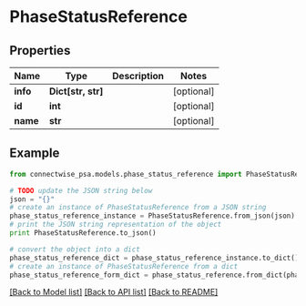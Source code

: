 # PhaseStatusReference


## Properties
Name | Type | Description | Notes
------------ | ------------- | ------------- | -------------
**info** | **Dict[str, str]** |  | [optional] 
**id** | **int** |  | [optional] 
**name** | **str** |  | [optional] 

## Example

```python
from connectwise_psa.models.phase_status_reference import PhaseStatusReference

# TODO update the JSON string below
json = "{}"
# create an instance of PhaseStatusReference from a JSON string
phase_status_reference_instance = PhaseStatusReference.from_json(json)
# print the JSON string representation of the object
print PhaseStatusReference.to_json()

# convert the object into a dict
phase_status_reference_dict = phase_status_reference_instance.to_dict()
# create an instance of PhaseStatusReference from a dict
phase_status_reference_form_dict = phase_status_reference.from_dict(phase_status_reference_dict)
```
[[Back to Model list]](../README.md#documentation-for-models) [[Back to API list]](../README.md#documentation-for-api-endpoints) [[Back to README]](../README.md)


